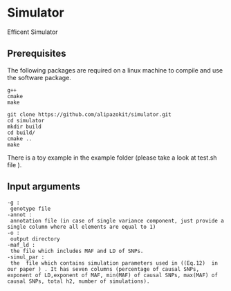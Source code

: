 # Simulator
Efficent Simulator


## Prerequisites
The following packages are required on a linux machine to compile and use the software package.
```
g++
cmake
make
```


```
git clone https://github.com/alipazokit/simulator.git
cd simulator
mkdir build
cd build/
cmake ..
make

```
There is a toy example in the example folder (please take a look at test.sh file ).

## Input arguments 
```
-g :
 genotype file
-annot :
 annotation file (in case of single variance component, just provide a single column where all elements are equal to 1)
-o :
 output directory 
-maf_ld :
 the file which includes MAF and LD of SNPs. 
-simul_par :
 the  file which contains simulation parameters used in ((Eq.12)  in our paper ) . It has seven columns (percentage of causal SNPs, exponent of LD,exponent of MAF, min(MAF) of causal SNPs, max(MAF) of causal SNPs, total h2, number of simulations).
 ```
